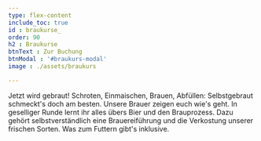 ```yaml
---
type: flex-content
include_toc: true
id : braukurse_
order: 90
h2 : Braukurse
btnText : Zur Buchung
btnModal : '#braukurs-modal'
image : ./assets/braukurs

---
```

Jetzt wird gebraut! Schroten, Einmaischen, Brauen, Abfüllen: Selbstgebraut schmeckt's doch am besten. Unsere Brauer zeigen euch wie's geht. In geselliger Runde lernt ihr alles übers Bier und den Brauprozess. Dazu gehört selbstverständlich eine Brauereiführung und die Verkostung unserer frischen Sorten. Was zum Futtern gibt's inklusive.